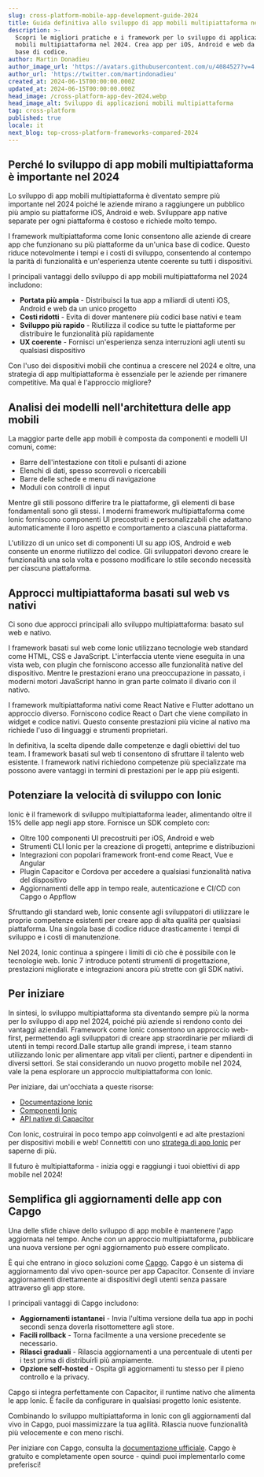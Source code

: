 ```yaml
---
slug: cross-platform-mobile-app-development-guide-2024
title: Guida definitiva allo sviluppo di app mobili multipiattaforma nel 2024
description: >-
  Scopri le migliori pratiche e i framework per lo sviluppo di applicazioni
  mobili multipiattaforma nel 2024. Crea app per iOS, Android e web da un'unica
  base di codice.
author: Martin Donadieu
author_image_url: 'https://avatars.githubusercontent.com/u/4084527?v=4'
author_url: 'https://twitter.com/martindonadieu'
created_at: 2024-06-15T00:00:00.000Z
updated_at: 2024-06-15T00:00:00.000Z
head_image: /cross-platform-app-dev-2024.webp
head_image_alt: Sviluppo di applicazioni mobili multipiattaforma
tag: cross-platform
published: true
locale: it
next_blog: top-cross-platform-frameworks-compared-2024
---
```


## Perché lo sviluppo di app mobili multipiattaforma è importante nel 2024

Lo sviluppo di app mobili multipiattaforma è diventato sempre più importante nel 2024 poiché le aziende mirano a raggiungere un pubblico più ampio su piattaforme iOS, Android e web. Sviluppare app native separate per ogni piattaforma è costoso e richiede molto tempo.

I framework multipiattaforma come Ionic consentono alle aziende di creare app che funzionano su più piattaforme da un'unica base di codice. Questo riduce notevolmente i tempi e i costi di sviluppo, consentendo al contempo la parità di funzionalità e un'esperienza utente coerente su tutti i dispositivi.

I principali vantaggi dello sviluppo di app mobili multipiattaforma nel 2024 includono:

- **Portata più ampia** - Distribuisci la tua app a miliardi di utenti iOS, Android e web da un unico progetto
- **Costi ridotti** - Evita di dover mantenere più codici base nativi e team
- **Sviluppo più rapido** - Riutilizza il codice su tutte le piattaforme per distribuire le funzionalità più rapidamente
- **UX coerente** - Fornisci un'esperienza senza interruzioni agli utenti su qualsiasi dispositivo

Con l'uso dei dispositivi mobili che continua a crescere nel 2024 e oltre, una strategia di app multipiattaforma è essenziale per le aziende per rimanere competitive. Ma qual è l'approccio migliore?

## Analisi dei modelli nell'architettura delle app mobili

La maggior parte delle app mobili è composta da componenti e modelli UI comuni, come:

- Barre dell'intestazione con titoli e pulsanti di azione
- Elenchi di dati, spesso scorrevoli o ricercabili
- Barre delle schede e menu di navigazione
- Moduli con controlli di input

Mentre gli stili possono differire tra le piattaforme, gli elementi di base fondamentali sono gli stessi. I moderni framework multipiattaforma come Ionic forniscono componenti UI precostruiti e personalizzabili che adattano automaticamente il loro aspetto e comportamento a ciascuna piattaforma.

L'utilizzo di un unico set di componenti UI su app iOS, Android e web consente un enorme riutilizzo del codice. Gli sviluppatori devono creare le funzionalità una sola volta e possono modificare lo stile secondo necessità per ciascuna piattaforma.

## Approcci multipiattaforma basati sul web vs nativi

Ci sono due approcci principali allo sviluppo multipiattaforma: basato sul web e nativo.

I framework basati sul web come Ionic utilizzano tecnologie web standard come HTML, CSS e JavaScript. L'interfaccia utente viene eseguita in una vista web, con plugin che forniscono accesso alle funzionalità native del dispositivo. Mentre le prestazioni erano una preoccupazione in passato, i moderni motori JavaScript hanno in gran parte colmato il divario con il nativo.

I framework multipiattaforma nativi come React Native e Flutter adottano un approccio diverso. Forniscono codice React o Dart che viene compilato in widget e codice nativi. Questo consente prestazioni più vicine al nativo ma richiede l'uso di linguaggi e strumenti proprietari.

In definitiva, la scelta dipende dalle competenze e dagli obiettivi del tuo team. I framework basati sul web ti consentono di sfruttare il talento web esistente. I framework nativi richiedono competenze più specializzate ma possono avere vantaggi in termini di prestazioni per le app più esigenti.

## Potenziare la velocità di sviluppo con Ionic

Ionic è il framework di sviluppo multipiattaforma leader, alimentando oltre il 15% delle app negli app store. Fornisce un SDK completo con:

- Oltre 100 componenti UI precostruiti per iOS, Android e web
- Strumenti CLI Ionic per la creazione di progetti, anteprime e distribuzioni
- Integrazioni con popolari framework front-end come React, Vue e Angular
- Plugin Capacitor e Cordova per accedere a qualsiasi funzionalità nativa del dispositivo
- Aggiornamenti delle app in tempo reale, autenticazione e CI/CD con Capgo o Appflow

Sfruttando gli standard web, Ionic consente agli sviluppatori di utilizzare le proprie competenze esistenti per creare app di alta qualità per qualsiasi piattaforma. Una singola base di codice riduce drasticamente i tempi di sviluppo e i costi di manutenzione.

Nel 2024, Ionic continua a spingere i limiti di ciò che è possibile con le tecnologie web. Ionic 7 introduce potenti strumenti di progettazione, prestazioni migliorate e integrazioni ancora più strette con gli SDK nativi.

## Per iniziare

In sintesi, lo sviluppo multipiattaforma sta diventando sempre più la norma per lo sviluppo di app nel 2024, poiché più aziende si rendono conto dei vantaggi aziendali. Framework come Ionic consentono un approccio web-first, permettendo agli sviluppatori di creare app straordinarie per miliardi di utenti in tempi record.Dalle startup alle grandi imprese, i team stanno utilizzando Ionic per alimentare app vitali per clienti, partner e dipendenti in diversi settori. Se stai considerando un nuovo progetto mobile nel 2024, vale la pena esplorare un approccio multipiattaforma con Ionic.

Per iniziare, dai un'occhiata a queste risorse:

- [Documentazione Ionic](https://ionicframeworkcom/docs)
- [Componenti Ionic](https://ionicframeworkcom/docs/components)
- [API native di Capacitor](https://capacitorionicframeworkcom/)

Con Ionic, costruirai in poco tempo app coinvolgenti e ad alte prestazioni per dispositivi mobili e web! Connettiti con uno [stratega di app Ionic](https://ionicio/enterprise/strategy-session) per saperne di più.

Il futuro è multipiattaforma - inizia oggi e raggiungi i tuoi obiettivi di app mobile nel 2024!

## Semplifica gli aggiornamenti delle app con Capgo

Una delle sfide chiave dello sviluppo di app mobile è mantenere l'app aggiornata nel tempo. Anche con un approccio multipiattaforma, pubblicare una nuova versione per ogni aggiornamento può essere complicato.

È qui che entrano in gioco soluzioni come [Capgo](https://capgoapp/). Capgo è un sistema di aggiornamento dal vivo open-source per app Capacitor. Consente di inviare aggiornamenti direttamente ai dispositivi degli utenti senza passare attraverso gli app store.

I principali vantaggi di Capgo includono:

- **Aggiornamenti istantanei** - Invia l'ultima versione della tua app in pochi secondi senza doverla risottomettere agli store.
- **Facili rollback** - Torna facilmente a una versione precedente se necessario.
- **Rilasci graduali** - Rilascia aggiornamenti a una percentuale di utenti per i test prima di distribuirli più ampiamente.
- **Opzione self-hosted** - Ospita gli aggiornamenti tu stesso per il pieno controllo e la privacy.

Capgo si integra perfettamente con Capacitor, il runtime nativo che alimenta le app Ionic. È facile da configurare in qualsiasi progetto Ionic esistente.

Combinando lo sviluppo multipiattaforma in Ionic con gli aggiornamenti dal vivo in Capgo, puoi massimizzare la tua agilità. Rilascia nuove funzionalità più velocemente e con meno rischi.

Per iniziare con Capgo, consulta la [documentazione ufficiale](https://docscapgoapp/). Capgo è gratuito e completamente open source - quindi puoi implementarlo come preferisci!